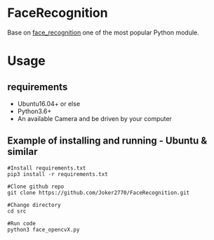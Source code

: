 FaceRecognition
=

Base on [face_recognition](https://github.com/ageitgey/face_recognition) one of the most popular Python module.

# Usage

## requirements

* Ubuntu16.04+ or else
* Python3.6+
* An available Camera and be driven by your computer

## Example of installing and running - Ubuntu & similar

~~~
#Install requirements.txt
pip3 install -r requirements.txt

#Clone github repo
git clone https://github.com/Joker2770/FaceRecognition.git

#Change directory
cd src

#Run code
python3 face_opencvX.py